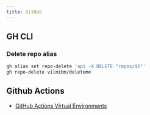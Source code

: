 ```yaml
---
title: GitHub
---
```


## GH CLI

### Delete repo alias

```bash
gh alias set repo-delete 'api -X DELETE "repos/$1"'
gh repo-delete vilmibm/deleteme
```

## Github Actions

- [GitHub Actions Virtual Environments](https://github.com/actions/virtual-environments)
